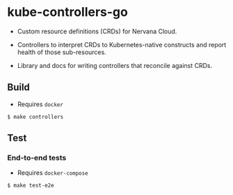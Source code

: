 # kube-controllers-go

- Custom resource definitions (CRDs) for Nervana Cloud.

- Controllers to interpret CRDs to Kubernetes-native constructs and
  report health of those sub-resources.

- Library and docs for writing controllers that reconcile against CRDs.

## Build

- Requires `docker`

```
$ make controllers
```

## Test

### End-to-end tests

- Requires `docker-compose`

```
$ make test-e2e
```

